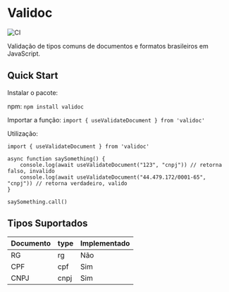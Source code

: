 # Validoc

![CI](https://github.com/imsomebody/validoc/actions/workflows/main.yml/badge.svg)

Validação de tipos comuns de documentos e formatos brasileiros em JavaScript.

## Quick Start

Instalar o pacote:

npm:
`npm install validoc`

Importar a função:
`import { useValidateDocument } from 'validoc'`

Utilização:

```
import { useValidateDocument } from 'validoc'

async function saySomething() {
    console.log(await useValidateDocument("123", "cnpj")) // retorna falso, invalido
    console.log(await useValidateDocument("44.479.172/0001-65", "cnpj")) // retorna verdadeiro, valido
}

saySomething.call()
```

## Tipos Suportados

| Documento | type | Implementado |
| --------- | ---- | ------------ |
| RG        | rg   | Não          |
| CPF       | cpf  | Sim          |
| CNPJ      | cnpj | Sim          |
